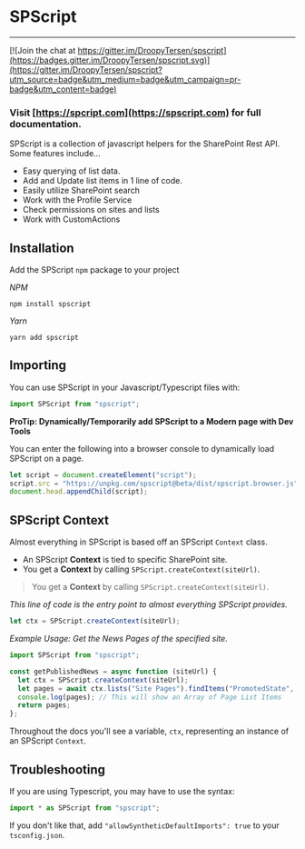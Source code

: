 # SPScript

---

[![Join the chat at https://gitter.im/DroopyTersen/spscript](https://badges.gitter.im/DroopyTersen/spscript.svg)](https://gitter.im/DroopyTersen/spscript?utm_source=badge&utm_medium=badge&utm_campaign=pr-badge&utm_content=badge)

### Visit [https://spcript.com](https://spscript.com) for full documentation.

SPScript is a collection of javascript helpers for the SharePoint Rest API. Some features include...

- Easy querying of list data.
- Add and Update list items in 1 line of code.
- Easily utilize SharePoint search
- Work with the Profile Service
- Check permissions on sites and lists
- Work with CustomActions

## Installation

Add the SPScript `npm` package to your project

_NPM_

```shell
npm install spscript
```

_Yarn_

```shell
yarn add spscript
```

## Importing

You can use SPScript in your Javascript/Typescript files with:

```javascript
import SPScript from "spscript";
```

**ProTip: Dynamically/Temporarily add SPScript to a Modern page with Dev Tools**

You can enter the following into a browser console to dynamically load SPScript on a page.

```javascript
let script = document.createElement("script");
script.src = "https://unpkg.com/spscript@beta/dist/spscript.browser.js";
document.head.appendChild(script);
```

## SPScript Context

Almost everything in SPScript is based off an SPScript `Context` class.

- An SPScript **Context** is tied to specific SharePoint site.
- You get a **Context** by calling `SPScript.createContext(siteUrl)`.

> You get a **Context** by calling `SPScript.createContext(siteUrl)`.

_This line of code is the entry point to almost everything SPScript provides._

```javascript
let ctx = SPScript.createContext(siteUrl);
```

_Example Usage: Get the News Pages of the specified site._

```javascript
import SPScript from "spscript";

const getPublishedNews = async function (siteUrl) {
  let ctx = SPScript.createContext(siteUrl);
  let pages = await ctx.lists("Site Pages").findItems("PromotedState", 2);
  console.log(pages); // This will show an Array of Page List Items
  return pages;
};
```

Throughout the docs you'll see a variable, `ctx`, representing an instance of an SPScript `Context`.

## Troubleshooting

If you are using Typescript, you may have to use the syntax:

```javascript
import * as SPScript from "spscript";
```

If you don't like that, add `"allowSyntheticDefaultImports": true` to your `tsconfig.json`.
